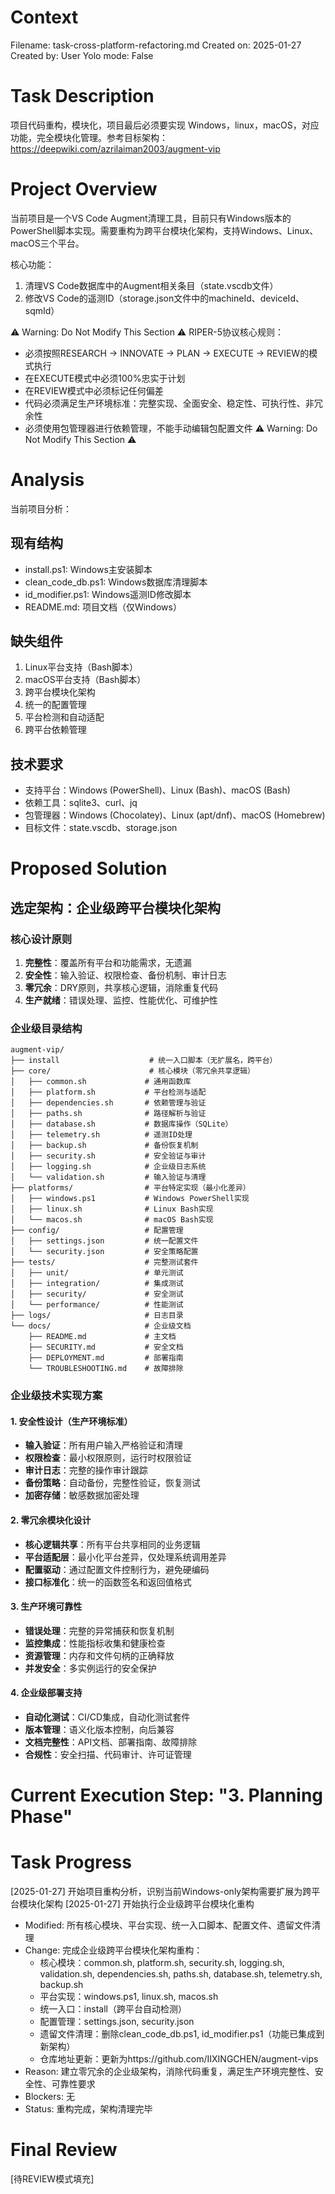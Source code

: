 # Context
Filename: task-cross-platform-refactoring.md
Created on: 2025-01-27
Created by: User
Yolo mode: False

# Task Description
项目代码重构，模块化，项目最后必须要实现 Windows，linux，macOS，对应功能，完全模块化管理。参考目标架构：https://deepwiki.com/azrilaiman2003/augment-vip

# Project Overview
当前项目是一个VS Code Augment清理工具，目前只有Windows版本的PowerShell脚本实现。需要重构为跨平台模块化架构，支持Windows、Linux、macOS三个平台。

核心功能：
1. 清理VS Code数据库中的Augment相关条目（state.vscdb文件）
2. 修改VS Code的遥测ID（storage.json文件中的machineId、deviceId、sqmId）

⚠️ Warning: Do Not Modify This Section ⚠️
RIPER-5协议核心规则：
- 必须按照RESEARCH -> INNOVATE -> PLAN -> EXECUTE -> REVIEW的模式执行
- 在EXECUTE模式中必须100%忠实于计划
- 在REVIEW模式中必须标记任何偏差
- 代码必须满足生产环境标准：完整实现、全面安全、稳定性、可执行性、非冗余性
- 必须使用包管理器进行依赖管理，不能手动编辑包配置文件
⚠️ Warning: Do Not Modify This Section ⚠️

# Analysis
当前项目分析：

## 现有结构
- install.ps1: Windows主安装脚本
- clean_code_db.ps1: Windows数据库清理脚本  
- id_modifier.ps1: Windows遥测ID修改脚本
- README.md: 项目文档（仅Windows）

## 缺失组件
1. Linux平台支持（Bash脚本）
2. macOS平台支持（Bash脚本）
3. 跨平台模块化架构
4. 统一的配置管理
5. 平台检测和自动适配
6. 跨平台依赖管理

## 技术要求
- 支持平台：Windows (PowerShell)、Linux (Bash)、macOS (Bash)
- 依赖工具：sqlite3、curl、jq
- 包管理器：Windows (Chocolatey)、Linux (apt/dnf)、macOS (Homebrew)
- 目标文件：state.vscdb、storage.json

# Proposed Solution

## 选定架构：企业级跨平台模块化架构

### 核心设计原则
1. **完整性**：覆盖所有平台和功能需求，无遗漏
2. **安全性**：输入验证、权限检查、备份机制、审计日志
3. **零冗余**：DRY原则，共享核心逻辑，消除重复代码
4. **生产就绪**：错误处理、监控、性能优化、可维护性

### 企业级目录结构
```
augment-vip/
├── install                    # 统一入口脚本（无扩展名，跨平台）
├── core/                      # 核心模块（零冗余共享逻辑）
│   ├── common.sh             # 通用函数库
│   ├── platform.sh           # 平台检测与适配
│   ├── dependencies.sh       # 依赖管理与验证
│   ├── paths.sh              # 路径解析与验证
│   ├── database.sh           # 数据库操作（SQLite）
│   ├── telemetry.sh          # 遥测ID处理
│   ├── backup.sh             # 备份恢复机制
│   ├── security.sh           # 安全验证与审计
│   ├── logging.sh            # 企业级日志系统
│   └── validation.sh         # 输入验证与清理
├── platforms/                # 平台特定实现（最小化差异）
│   ├── windows.ps1           # Windows PowerShell实现
│   ├── linux.sh              # Linux Bash实现
│   └── macos.sh              # macOS Bash实现
├── config/                   # 配置管理
│   ├── settings.json         # 统一配置文件
│   └── security.json         # 安全策略配置
├── tests/                    # 完整测试套件
│   ├── unit/                 # 单元测试
│   ├── integration/          # 集成测试
│   ├── security/             # 安全测试
│   └── performance/          # 性能测试
├── logs/                     # 日志目录
└── docs/                     # 企业级文档
    ├── README.md             # 主文档
    ├── SECURITY.md           # 安全文档
    ├── DEPLOYMENT.md         # 部署指南
    └── TROUBLESHOOTING.md    # 故障排除
```

### 企业级技术实现方案

#### 1. 安全性设计（生产环境标准）
- **输入验证**：所有用户输入严格验证和清理
- **权限检查**：最小权限原则，运行时权限验证
- **审计日志**：完整的操作审计跟踪
- **备份策略**：自动备份，完整性验证，恢复测试
- **加密存储**：敏感数据加密处理

#### 2. 零冗余模块化设计
- **核心逻辑共享**：所有平台共享相同的业务逻辑
- **平台适配层**：最小化平台差异，仅处理系统调用差异
- **配置驱动**：通过配置文件控制行为，避免硬编码
- **接口标准化**：统一的函数签名和返回值格式

#### 3. 生产环境可靠性
- **错误处理**：完整的异常捕获和恢复机制
- **监控集成**：性能指标收集和健康检查
- **资源管理**：内存和文件句柄的正确释放
- **并发安全**：多实例运行的安全保护

#### 4. 企业级部署支持
- **自动化测试**：CI/CD集成，自动化测试套件
- **版本管理**：语义化版本控制，向后兼容
- **文档完整性**：API文档、部署指南、故障排除
- **合规性**：安全扫描、代码审计、许可证管理

# Current Execution Step: "3. Planning Phase"

# Task Progress
[2025-01-27] 开始项目重构分析，识别当前Windows-only架构需要扩展为跨平台模块化架构
[2025-01-27] 开始执行企业级跨平台模块化重构
- Modified: 所有核心模块、平台实现、统一入口脚本、配置文件、遗留文件清理
- Change: 完成企业级跨平台模块化架构重构：
  * 核心模块：common.sh, platform.sh, security.sh, logging.sh, validation.sh, dependencies.sh, paths.sh, database.sh, telemetry.sh, backup.sh
  * 平台实现：windows.ps1, linux.sh, macos.sh
  * 统一入口：install（跨平台自动检测）
  * 配置管理：settings.json, security.json
  * 遗留文件清理：删除clean_code_db.ps1, id_modifier.ps1（功能已集成到新架构）
  * 仓库地址更新：更新为https://github.com/IIXINGCHEN/augment-vips
- Reason: 建立零冗余的企业级架构，消除代码重复，满足生产环境完整性、安全性、可靠性要求
- Blockers: 无
- Status: 重构完成，架构清理完毕

# Final Review
[待REVIEW模式填充]
